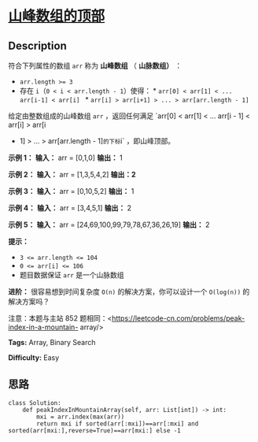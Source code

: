 # [山峰数组的顶部][title]

## Description

符合下列属性的数组 `arr` 称为 **山峰数组** （ **山脉数组）** ：

  * `arr.length >= 3`
  * 存在 `i`（`0 < i < arr.length - 1`）使得：     * `arr[0] < arr[1] < ... arr[i-1] < arr[i] `    * `arr[i] > arr[i+1] > ... > arr[arr.length - 1]`

给定由整数组成的山峰数组 `arr` ，返回任何满足 `arr[0] < arr[1] < ... arr[i - 1] < arr[i] > arr[i
+ 1] > ... > arr[arr.length - 1]` 的下标 `i` ，即山峰顶部。



**示例 1：**
            **输入：** arr = [0,1,0]    **输出：** 1    

**示例 2：**
            **输入：** arr = [1,3,5,4,2]    **输出：2**    

**示例 3：**
            **输入：** arr = [0,10,5,2]    **输出：** 1    

**示例 4：**
            **输入：** arr = [3,4,5,1]    **输出：** 2    

**示例 5：**
            **输入：** arr = [24,69,100,99,79,78,67,36,26,19]    **输出：** 2    



**提示：**

  * `3 <= arr.length <= 104`
  * `0 <= arr[i] <= 106`
  * 题目数据保证 `arr` 是一个山脉数组



**进阶：** 很容易想到时间复杂度 `O(n)` 的解决方案，你可以设计一个 `O(log(n))` 的解决方案吗？



注意：本题与主站 852 题相同：<https://leetcode-cn.com/problems/peak-index-in-a-mountain-
array/>


**Tags:** Array, Binary Search

**Difficulty:** Easy

## 思路

``` python3
class Solution:
    def peakIndexInMountainArray(self, arr: List[int]) -> int:
        mxi = arr.index(max(arr))
        return mxi if sorted(arr[:mxi])==arr[:mxi] and  sorted(arr[mxi:],reverse=True)==arr[mxi:] else -1        
```

[title]: https://leetcode-cn.com/problems/B1IidL
